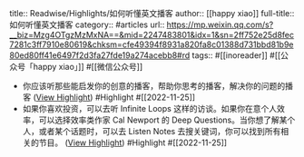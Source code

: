 title:: Readwise/Highlights/如何听懂英文播客
author:: [[happy xiao]]
full-title:: 如何听懂英文播客
category:: #articles
url:: https://mp.weixin.qq.com/s?__biz=Mzg4OTgzMzMxNA==&mid=2247483801&idx=1&sn=2ff752e25d8fec7281c3ff7910e80619&chksm=cfe49394f8931a820fa8c01388d731bbd81b9e80ed80ff41e6497f2d3fa27fde19a274acebb8#rd
tags:: #[[inoreader]] #[[公众号「happy xiao」]] #[[微信公众号]]

- 你应该听那些能启发你的创意的播客，帮助你思考的播客，解决你的问题的播客 ([View Highlight](https://read.readwise.io/read/01gjn7fz70pfh4wxhk2atd07va)) #Highlight #[[2022-11-25]]
- 如果你喜欢投资，可以去听 Infinite Loops 这样的访谈。如果你在意个人效率，可以选择效率类作家 Cal Newport 的 Deep Questions。当你想了解某个人，或者某个话题时，可以去 Listen Notes 去搜关键词，你可以找到所有相关的节目。 ([View Highlight](https://read.readwise.io/read/01gjn7ga69kbpzya8g1th5j1jw)) #Highlight #[[2022-11-25]]